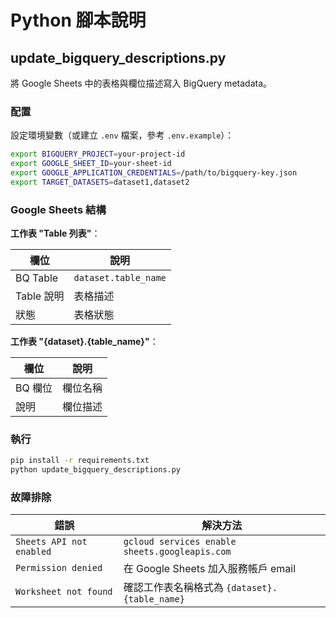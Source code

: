 # Python 腳本說明

## update_bigquery_descriptions.py

將 Google Sheets 中的表格與欄位描述寫入 BigQuery metadata。

### 配置

設定環境變數（或建立 `.env` 檔案，參考 `.env.example`）：

```bash
export BIGQUERY_PROJECT=your-project-id
export GOOGLE_SHEET_ID=your-sheet-id
export GOOGLE_APPLICATION_CREDENTIALS=/path/to/bigquery-key.json
export TARGET_DATASETS=dataset1,dataset2
```

### Google Sheets 結構

**工作表 "Table 列表"**：

| 欄位 | 說明 |
|------|------|
| BQ Table | `dataset.table_name` |
| Table 說明 | 表格描述 |
| 狀態 | 表格狀態 |

**工作表 "{dataset}.{table_name}"**：

| 欄位 | 說明 |
|------|------|
| BQ 欄位 | 欄位名稱 |
| 說明 | 欄位描述 |

### 執行

```bash
pip install -r requirements.txt
python update_bigquery_descriptions.py
```

### 故障排除

| 錯誤 | 解決方法 |
|------|---------|
| `Sheets API not enabled` | `gcloud services enable sheets.googleapis.com` |
| `Permission denied` | 在 Google Sheets 加入服務帳戶 email |
| `Worksheet not found` | 確認工作表名稱格式為 `{dataset}.{table_name}` |
